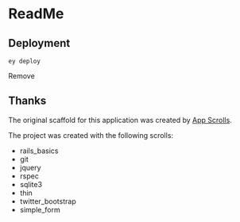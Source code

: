 # ReadMe


## Deployment

```
ey deploy
```
Remove
## Thanks

The original scaffold for this application was created by [App Scrolls](http://appscrolls.org).

The project was created with the following scrolls:

* rails_basics
* git
* jquery
* rspec
* sqlite3
* thin
* twitter_bootstrap
* simple_form

